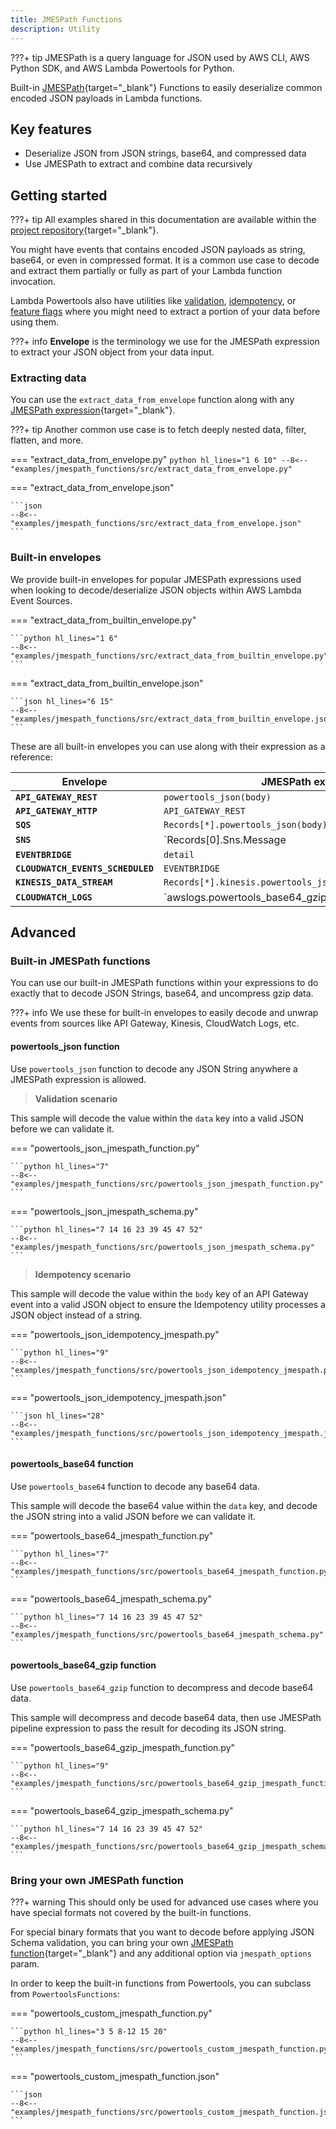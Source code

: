 ```yaml
---
title: JMESPath Functions
description: Utility
---
```


<!-- markdownlint-disable MD043 -->

???+ tip
    JMESPath is a query language for JSON used by AWS CLI, AWS Python SDK, and AWS Lambda Powertools for Python.

Built-in [JMESPath](https://jmespath.org/){target="_blank"} Functions to easily deserialize common encoded JSON payloads in Lambda functions.

## Key features

* Deserialize JSON from JSON strings, base64, and compressed data
* Use JMESPath to extract and combine data recursively

## Getting started

???+ tip
    All examples shared in this documentation are available within the [project repository](https://github.com/awslabs/aws-lambda-powertools-python/tree/develop/examples){target="_blank"}.

You might have events that contains encoded JSON payloads as string, base64, or even in compressed format. It is a common use case to decode and extract them partially or fully as part of your Lambda function invocation.

Lambda Powertools also have utilities like [validation](validation.md), [idempotency](idempotency.md), or [feature flags](feature_flags.md) where you might need to extract a portion of your data before using them.

???+ info
    **Envelope** is the terminology we use for the JMESPath expression to extract your JSON object from your data input.

### Extracting data

You can use the `extract_data_from_envelope` function along with any [JMESPath expression](https://jmespath.org/tutorial.html){target="_blank"}.

???+ tip
	Another common use case is to fetch deeply nested data, filter, flatten, and more.

=== "extract_data_from_envelope.py"
    ```python hl_lines="1 6 10"
    --8<-- "examples/jmespath_functions/src/extract_data_from_envelope.py"
    ```

=== "extract_data_from_envelope.json"

    ```json
    --8<-- "examples/jmespath_functions/src/extract_data_from_envelope.json"
    ```

### Built-in envelopes

We provide built-in envelopes for popular JMESPath expressions used when looking to decode/deserialize JSON objects within AWS Lambda Event Sources.

=== "extract_data_from_builtin_envelope.py"

	```python hl_lines="1 6"
    --8<-- "examples/jmespath_functions/src/extract_data_from_builtin_envelope.py"
	```

=== "extract_data_from_builtin_envelope.json"

    ```json hl_lines="6 15"
    --8<-- "examples/jmespath_functions/src/extract_data_from_builtin_envelope.json"
    ```

These are all built-in envelopes you can use along with their expression as a reference:

Envelope | JMESPath expression
------------------------------------------------- | ---------------------------------------------------------------------------------
**`API_GATEWAY_REST`** | `powertools_json(body)`
**`API_GATEWAY_HTTP`** | `API_GATEWAY_REST`
**`SQS`** | `Records[*].powertools_json(body)`
**`SNS`** | `Records[0].Sns.Message | powertools_json(@)`
**`EVENTBRIDGE`** | `detail`
**`CLOUDWATCH_EVENTS_SCHEDULED`** | `EVENTBRIDGE`
**`KINESIS_DATA_STREAM`** | `Records[*].kinesis.powertools_json(powertools_base64(data))`
**`CLOUDWATCH_LOGS`** | `awslogs.powertools_base64_gzip(data) | powertools_json(@).logEvents[*]`

## Advanced

### Built-in JMESPath functions

You can use our built-in JMESPath functions within your expressions to do exactly that to decode JSON Strings, base64, and uncompress gzip data.

???+ info
    We use these for built-in envelopes to easily decode and unwrap events from sources like API Gateway, Kinesis, CloudWatch Logs, etc.

#### powertools_json function

Use `powertools_json` function to decode any JSON String anywhere a JMESPath expression is allowed.

> **Validation scenario**

This sample will decode the value within the `data` key into a valid JSON before we can validate it.

=== "powertools_json_jmespath_function.py"

    ```python hl_lines="7"
    --8<-- "examples/jmespath_functions/src/powertools_json_jmespath_function.py"
    ```

=== "powertools_json_jmespath_schema.py"

    ```python hl_lines="7 14 16 23 39 45 47 52"
    --8<-- "examples/jmespath_functions/src/powertools_json_jmespath_schema.py"
    ```

> **Idempotency scenario**

This sample will decode the value within the `body` key of an API Gateway event into a valid JSON object to ensure the Idempotency utility processes a JSON object instead of a string.

=== "powertools_json_idempotency_jmespath.py"

    ```python hl_lines="9"
    --8<-- "examples/jmespath_functions/src/powertools_json_idempotency_jmespath.py"
    ```

=== "powertools_json_idempotency_jmespath.json"

    ```json hl_lines="28"
    --8<-- "examples/jmespath_functions/src/powertools_json_idempotency_jmespath.json"
    ```

#### powertools_base64 function

Use `powertools_base64` function to decode any base64 data.

This sample will decode the base64 value within the `data` key, and decode the JSON string into a valid JSON before we can validate it.

=== "powertools_base64_jmespath_function.py"

    ```python hl_lines="7"
    --8<-- "examples/jmespath_functions/src/powertools_base64_jmespath_function.py"
    ```

=== "powertools_base64_jmespath_schema.py"

    ```python hl_lines="7 14 16 23 39 45 47 52"
    --8<-- "examples/jmespath_functions/src/powertools_base64_jmespath_schema.py"
    ```

#### powertools_base64_gzip function

Use `powertools_base64_gzip` function to decompress and decode base64 data.

This sample will decompress and decode base64 data, then use JMESPath pipeline expression to pass the result for decoding its JSON string.

=== "powertools_base64_gzip_jmespath_function.py"

    ```python hl_lines="9"
    --8<-- "examples/jmespath_functions/src/powertools_base64_gzip_jmespath_function.py"
    ```

=== "powertools_base64_gzip_jmespath_schema.py"

    ```python hl_lines="7 14 16 23 39 45 47 52"
    --8<-- "examples/jmespath_functions/src/powertools_base64_gzip_jmespath_schema.py"
    ```

### Bring your own JMESPath function

???+ warning
    This should only be used for advanced use cases where you have special formats not covered by the built-in functions.

For special binary formats that you want to decode before applying JSON Schema validation, you can bring your own [JMESPath function](https://github.com/jmespath/jmespath.py#custom-functions){target="_blank"} and any additional option via `jmespath_options` param.

In order to keep the built-in functions from Powertools, you can subclass from `PowertoolsFunctions`:

=== "powertools_custom_jmespath_function.py"

    ```python hl_lines="3 5 8-12 15 20"
	--8<-- "examples/jmespath_functions/src/powertools_custom_jmespath_function.py"
    ```

=== "powertools_custom_jmespath_function.json"

    ```json
    --8<-- "examples/jmespath_functions/src/powertools_custom_jmespath_function.json"
    ```
